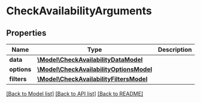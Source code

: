 # CheckAvailabilityArguments

## Properties
Name | Type | Description | Notes
------------ | ------------- | ------------- | -------------
**data** | [**\Model\CheckAvailabilityDataModel**](CheckAvailabilityDataModel.md) |  | [optional] 
**options** | [**\Model\CheckAvailabilityOptionsModel**](CheckAvailabilityOptionsModel.md) |  | [optional] 
**filters** | [**\Model\CheckAvailabilityFiltersModel**](CheckAvailabilityFiltersModel.md) |  | [optional] 

[[Back to Model list]](../README.md#documentation-for-models) [[Back to API list]](../README.md#documentation-for-api-endpoints) [[Back to README]](../README.md)


